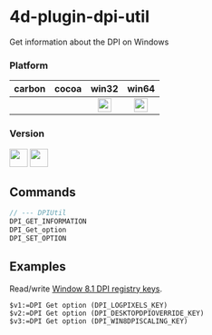 # 4d-plugin-dpi-util
Get information about the DPI on Windows

### Platform

| carbon | cocoa | win32 | win64 |
|:------:|:-----:|:---------:|:---------:|
|||<img src="https://cloud.githubusercontent.com/assets/1725068/22371562/1b091f0a-e4db-11e6-8458-8653954a7cce.png" width="24" height="24" />|<img src="https://cloud.githubusercontent.com/assets/1725068/22371562/1b091f0a-e4db-11e6-8458-8653954a7cce.png" width="24" height="24" />|

### Version

<img src="https://cloud.githubusercontent.com/assets/1725068/18940649/21945000-8645-11e6-86ed-4a0f800e5a73.png" width="32" height="32" /> <img src="https://cloud.githubusercontent.com/assets/1725068/18940648/2192ddba-8645-11e6-864d-6d5692d55717.png" width="32" height="32" />


Commands
---

```c
// --- DPIUtil
DPI_GET_INFORMATION
DPI_Get_option
DPI_SET_OPTION
```

Examples
---

Read/write [Window 8.1 DPI registry keys](https://msdn.microsoft.com/library/dn528846.aspx). 

```
$v1:=DPI Get option (DPI_LOGPIXELS_KEY)
$v2:=DPI Get option (DPI_DESKTOPDPIOVERRIDE_KEY)
$v3:=DPI Get option (DPI_WIN8DPISCALING_KEY)
```
